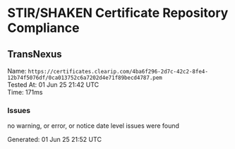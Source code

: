 # STIR/SHAKEN Certificate Repository Compliance

## TransNexus

Name: `https://certificates.clearip.com/4ba6f296-2d7c-42c2-8fe4-12b74f5076df/0ca013752c6a7202d4e71f89becd4787.pem`\
Tested At: 01 Jun 25 21:42 UTC\
Time: 171ms

### Issues

no warning, or error, or notice date level issues were found

Generated: 01 Jun 25 21:52 UTC